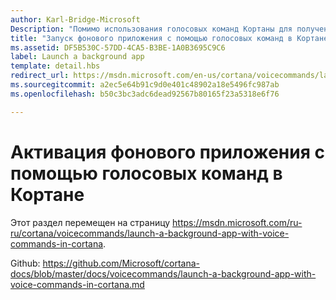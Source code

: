 ```yaml
---
author: Karl-Bridge-Microsoft
Description: "Помимо использования голосовых команд Кортаны для получения доступа к системным компонентам, вы также можете расширить возможности Кортаны за счет компонентов и функций из фонового приложения с помощью голосовых команд, которые определяют действие или команду для выполнения в приложении."
title: "Запуск фонового приложения с помощью голосовых команд в Кортане"
ms.assetid: DF5B530C-57DD-4CA5-B3BE-1A0B3695C9C6
label: Launch a background app
template: detail.hbs
redirect_url: https://msdn.microsoft.com/en-us/cortana/voicecommands/launch-a-background-app-with-voice-commands-in-cortana
ms.sourcegitcommit: a2ec5e64b91c9d0e401c48902a18e5496fc987ab
ms.openlocfilehash: b50c3bc3adc6dead92567b80165f23a5318e6f76

---
```


# Активация фонового приложения с помощью голосовых команд в Кортане

Этот раздел перемещен на страницу https://msdn.microsoft.com/ru-ru/cortana/voicecommands/launch-a-background-app-with-voice-commands-in-cortana.

Github: https://github.com/Microsoft/cortana-docs/blob/master/docs/voicecommands/launch-a-background-app-with-voice-commands-in-cortana.md



<!--HONumber=Jun16_HO4-->


